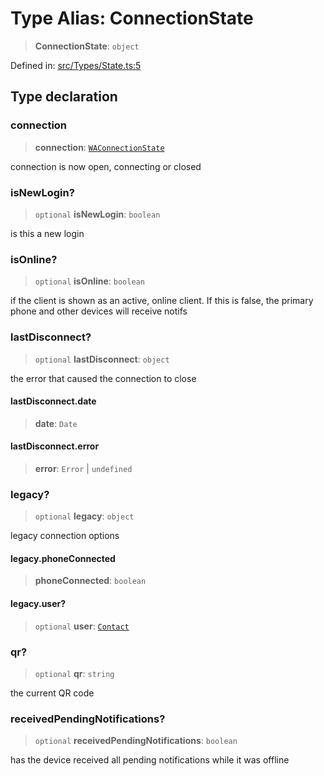 # Type Alias: ConnectionState

> **ConnectionState**: `object`

Defined in: [src/Types/State.ts:5](https://github.com/Fokusdotid/Baileys/blob/acae94a55f1d32612d8d312d52b001d93f2ac5e2/src/Types/State.ts#L5)

## Type declaration

### connection

> **connection**: [`WAConnectionState`](WAConnectionState.md)

connection is now open, connecting or closed

### isNewLogin?

> `optional` **isNewLogin**: `boolean`

is this a new login

### isOnline?

> `optional` **isOnline**: `boolean`

if the client is shown as an active, online client.
If this is false, the primary phone and other devices will receive notifs

### lastDisconnect?

> `optional` **lastDisconnect**: `object`

the error that caused the connection to close

#### lastDisconnect.date

> **date**: `Date`

#### lastDisconnect.error

> **error**: `Error` \| `undefined`

### legacy?

> `optional` **legacy**: `object`

legacy connection options

#### legacy.phoneConnected

> **phoneConnected**: `boolean`

#### legacy.user?

> `optional` **user**: [`Contact`](../interfaces/Contact.md)

### qr?

> `optional` **qr**: `string`

the current QR code

### receivedPendingNotifications?

> `optional` **receivedPendingNotifications**: `boolean`

has the device received all pending notifications while it was offline
